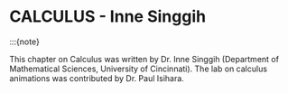 # CALCULUS - Inne Singgih
:::{note}

This chapter on Calculus was written by Dr. Inne Singgih (Department of Mathematical Sciences, University of Cincinnati). The  lab on calculus animations was contributed by Dr. Paul Isihara.